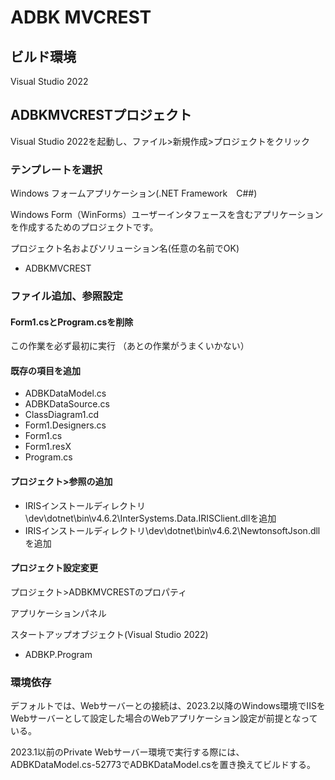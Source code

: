 # ADBK MVCREST

## ビルド環境

Visual Studio 2022

## ADBKMVCRESTプロジェクト

Visual Studio 2022を起動し、ファイル>新規作成>プロジェクトをクリック

### テンプレートを選択

Windows フォームアプリケーション(.NET Framework　C##)

Windows Form（WinForms）ユーザーインタフェースを含むアプリケーションを作成するためのプロジェクトです。

プロジェクト名およびソリューション名(任意の名前でOK)

- ADBKMVCREST


### ファイル追加、参照設定

#### Form1.csとProgram.csを削除

この作業を必ず最初に実行
（あとの作業がうまくいかない）

#### 既存の項目を追加

- ADBKDataModel.cs
- ADBKDataSource.cs
- ClassDiagram1.cd
- Form1.Designers.cs
- Form1.cs
- Form1.resX
- Program.cs

#### プロジェクト>参照の追加

- IRISインストールディレクトリ\dev\dotnet\bin\v4.6.2\InterSystems.Data.IRISClient.dllを追加
- IRISインストールディレクトリ\dev\dotnet\bin\v4.6.2\NewtonsoftJson.dllを追加

#### プロジェクト設定変更

プロジェクト>ADBKMVCRESTのプロパティ

アプリケーションパネル

スタートアップオブジェクト(Visual Studio 2022)

- ADBKP.Program

### 環境依存

デフォルトでは、Webサーバーとの接続は、2023.2以降のWindows環境でIISをWebサーバーとして設定した場合のWebアプリケーション設定が前提となっている。

2023.1以前のPrivate Webサーバー環境で実行する際には、ADBKDataModel.cs-52773でADBKDataModel.csを置き換えてビルドする。
